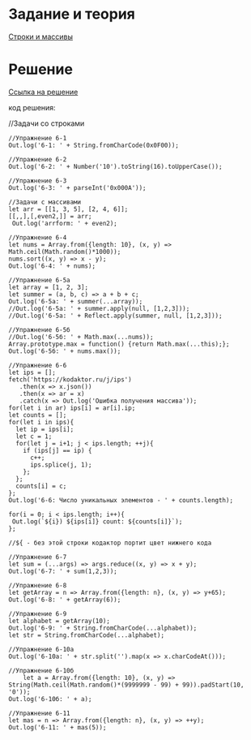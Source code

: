 # Задание и теория

[Строки и массивы](http://kodaktor.ru/strings_arrays2018.pdf)

# Решение

[Ссылка на решение](https://kodaktor.ru/?!=71aec26_ffd76)

код решения:

//Задачи со строками
    
    //Упражнение 6-1
    Out.log('6-1: ' + String.fromCharCode(0x0F00));

    //Упражнение 6-2
    Out.log('6-2: ' + Number('10').toString(16).toUpperCase());

    //Упражнение 6-3
    Out.log('6-3: ' + parseInt('0x000A'));

    //Задачи с массивами
    let arr = [[1, 3, 5], [2, 4, 6]];
    [[,,],[,even2,]] = arr; 
     Out.log('arrform: ' + even2);

    //Упражнение 6-4
    let nums = Array.from({length: 10}, (x, y) => Math.ceil(Math.random()*1000));
    nums.sort((x, y) => x - y);
    Out.log('6-4: ' + nums);

    //Упражнение 6-5a	
    let array = [1, 2, 3];
    let summer = (a, b, c) => a + b + c;
    Out.log('6-5a: ' + summer(...array));
    //Out.log('6-5a: ' + summer.apply(null, [1,2,3]));
    //Out.log('6-5a: ' + Reflect.apply(summer, null, [1,2,3]));

    //Упражнение 6-5б
    //Out.log('6-5б: ' + Math.max(...nums));
    Array.prototype.max = function() {return Math.max(...this);};
    Out.log('6-5б: ' + nums.max());

    //Упражнение 6-6
    let ips = [];
    fetch('https://kodaktor.ru/j/ips')
       .then(x => x.json())
       .then(x => ar = x)
       .catch(x => Out.log('Ошибка получения массива'));
    for(let i in ar) ips[i] = ar[i].ip;
    let counts = [];
    for(let i in ips){
      let ip = ips[i];
      let c = 1;
      for(let j = i+1; j < ips.length; ++j){
        if (ips[j] == ip) {
          c++;
          ips.splice(j, 1);
        };
      };
      counts[i] = c;
    }; 
    Out.log('6-6: Число уникальных элементов - ' + counts.length);
    
 	for(i = 0; i < ips.length; i++){
   	 Out.log(`${i}) ${ips[i]} count: ${counts[i]}`);
	}; 

	//${ - без этой строки кодактор портит цвет нижнего кода

	//Упражнение 6-7
	let sum = (...args) => args.reduce((x, y) => x + y);
	Out.log('6-7: ' + sum(1,2,3));

	//Упражнение 6-8
	let getArray = n => Array.from({length: n}, (x, y) => y+65);
	Out.log('6-8: ' + getArray(6));

	//Упражнение 6-9
	let alphabet = getArray(10);
	Out.log('6-9: ' + String.fromCharCode(...alphabet));
	let str = String.fromCharCode(...alphabet);
	
	//Упражнение 6-10a
	Out.log('6-10a: ' + str.split('').map(x => x.charCodeAt()));
	
	//Упражнение 6-10б
    	let a = Array.from({length: 10}, (x, y) => String(Math.ceil(Math.random()*(9999999 - 99) + 99)).padStart(10, '0'));
	Out.log('6-10б: ' + a);

	//Упражнение 6-11
	let mas = n => Array.from({length: n}, (x, y) => ++y);
	Out.log('6-11: ' + mas(5));
